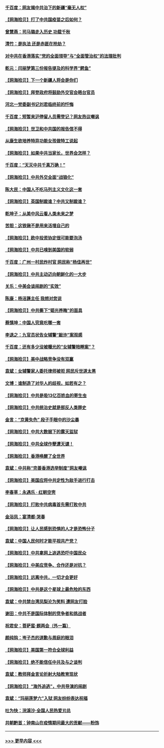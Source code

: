 #### [千百度：网友揭中共治下的新疆“毫无人权”](../pages/nsc993/n12858385.md?t=04060152) 
#### [【网海拾贝】打了中共国疫苗之后如何？](../pages/nsc993/n12857866.md?t=04060152) 
#### [曾慧燕：司马璐走入历史 功载千秋](../pages/nsc993/n12856996.md?t=04060152) 
#### [清竹：是执法 还是赤匪在抢劫？](../pages/nsc993/n12856952.md?t=04060152) 
#### [对中共在香港落实“党的全面领导”与“全面管治权”的法理批判](../pages/nsc993/n12856929.md?t=04060152) 
#### [乾元：闫丽梦第三份报告提及的科学界“鳄鱼”](../pages/nsc993/n12855985.md?t=04060152) 
#### [【网海拾贝】下一个新疆人将会是你们](../pages/nsc993/n12855864.md?t=04060152) 
#### [【网海拾贝】拜登政府将鼓励外交官会晤台官员](../pages/nsc993/n12853615.md?t=04060152) 
#### [河北一党委副书记刘君临终前的忏悔](../pages/nsc993/n12849420.md?t=04060152) 
#### [千百度：短暂来沪停留人员需登记？网友热议嘲讽](../pages/nsc993/n12853497.md?t=04060152) 
#### [【网海拾贝】世卫和中共国的报告信不得](../pages/nsc993/n12850902.md?t=04060152) 
#### [从康生欲培养特异功能女孩做特工说起](../pages/nsc993/n12849289.md?t=04060152) 
#### [【网海拾贝】如果中共当家长，世界会怎样？](../pages/nsc993/n12848436.md?t=04060152) 
#### [千百度：“天灭中共千真万确！”](../pages/nsc993/n12845659.md?t=04060152) 
#### [【网海拾贝】中共外交全面“战狼化”](../pages/nsc993/n12845607.md?t=04060152) 
#### [陈大民：中国人不吃马列主义文化这一套](../pages/nsc993/n12842496.md?t=04060152) 
#### [【网海拾贝】英国制裁谁？中共又制裁谁？](../pages/nsc993/n12840909.md?t=04060152) 
#### [乾坤子：从美中风云看人类未来之梦](../pages/nsc993/n12840590.md?t=04060152) 
#### [苦胆：这铁锹不是用来活埋自己的](../pages/nsc993/n12839512.md?t=04060152) 
#### [【网海拾贝】欧中投资协定很可能要泡汤](../pages/nsc993/n12835122.md?t=04060152) 
#### [【网海拾贝】中共已嗅到美国的软弱](../pages/nsc993/n12832411.md?t=04060152) 
#### [千百度：广州一村民炸村官 网民称“杨佳再世”](../pages/nsc993/n12832380.md?t=04060152) 
#### [【网海拾贝】中共主动迈向朝鲜化的一大步](../pages/nsc993/n12829887.md?t=04060152) 
#### [关乐：中美会谈闹剧的“实效”](../pages/nsc993/n12826698.md?t=04060152) 
#### [陈康：杨洁篪主任  我想对您说](../pages/nsc993/n12826609.md?t=04060152) 
#### [【网海拾贝】中共撕下“韬光养晦”的面具](../pages/nsc993/n12826459.md?t=04060152) 
#### [蔡慎坤：中国人究竟吃哪一套](../pages/nsc993/n12826010.md?t=04060152) 
#### [李退之：九官员状告女辅警“敲诈”案观感](../pages/nsc993/n12823984.md?t=04060152) 
#### [千百度：还有多少没被曝光的“女辅警陪睡案”？](../pages/nsc993/n12822136.md?t=04060152) 
#### [【网海拾贝】美中战略竞争没有双赢](../pages/nsc993/n12822105.md?t=04060152) 
#### [袁斌：女辅警家人委托律师被拒 网民斥世道太黑](../pages/nsc993/n12822004.md?t=04060152) 
#### [文博：谁制造了对华人的歧视，如若有之？](../pages/nsc993/n12821635.md?t=04060152) 
#### [【网海拾贝】中共是吸13亿百姓血的寄生虫](../pages/nsc993/n12819191.md?t=04060152) 
#### [【网海拾贝】中共统治史就是部反人类罪史](../pages/nsc993/n12816738.md?t=04060152) 
#### [金言：“京黄失色” 段子手眼中的沙尘暴](../pages/nsc993/n12815700.md?t=04060152) 
#### [【网海拾贝】中共大数据下的露天监狱](../pages/nsc993/n12811075.md?t=04060152) 
#### [【网海拾贝】中共全球作孽遭天谴！](../pages/nsc993/n12810258.md?t=04060152) 
#### [【网海拾贝】香港唤醒了全世界](../pages/nsc993/n12809100.md?t=04060152) 
#### [袁斌：中共称“完善香港选举制度”网友嘲讽](../pages/nsc993/n12808994.md?t=04060152) 
#### [【网海拾贝】美国应将中共定性为敌手进行打击](../pages/nsc993/n12806870.md?t=04060152) 
#### [李春草：永遇乐 · 红朝空壳](../pages/nsc993/n12805365.md?t=04060152) 
#### [【网海拾贝】打败中共病毒首先需打败中共](../pages/nsc993/n12803930.md?t=04060152) 
#### [金浴凤：宴清都‧哭春](../pages/nsc993/n12801601.md?t=04060152) 
#### [【网海拾贝】让人民感到恐惧的人才是恐怖分子](../pages/nsc993/n12799347.md?t=04060152) 
#### [袁斌：中国人民何时才能平视共产党？](../pages/nsc993/n12799306.md?t=04060152) 
#### [【网海拾贝】中共拿网上追逃恐吓中国民众](../pages/nsc993/n12796905.md?t=04060152) 
#### [【网海拾贝】中美应竞争、合作还是对抗？](../pages/nsc993/n12794675.md?t=04060152) 
#### [【网海拾贝】远离中共，一切才会更好](../pages/nsc993/n12793572.md?t=04060152) 
#### [【网海拾贝】中共是这个星球上最危险的东西](../pages/nsc993/n12791400.md?t=04060152) 
#### [袁斌：中共禁台湾凤梨沦为笑料 遭网友打脸](../pages/nsc993/n12791335.md?t=04060152) 
#### [谢田：中共不是国际体制的竞争者和挑战者](../pages/nsc993/n12791212.md?t=04060152) 
#### [祝君安：菩萨蛮·题两会（外一篇）](../pages/nsc993/n12786801.md?t=04060152) 
#### [颜纯钩：岑子杰的道歉与周庭的眼泪](../pages/nsc993/n12786775.md?t=04060152) 
#### [【网海拾贝】美国第一符合全球利益](../pages/nsc993/n12786666.md?t=04060152) 
#### [【网海拾贝】绝不能信任中共及与之谈判](../pages/nsc993/n12784266.md?t=04060152) 
#### [袁斌：教师拜金言论折射大陆教育现状](../pages/nsc993/n12783868.md?t=04060152) 
#### [【网海拾贝】“海外追逃”，中共导演的闹剧](../pages/nsc993/n12781638.md?t=04060152) 
#### [袁斌：“玛丽莲梦六”入狱 网友纷纷表达祝福](../pages/nsc993/n12781432.md?t=04060152) 
#### [吐为快：浣溪沙·全国人民热爱刃总](../pages/nsc993/n12781393.md?t=04060152) 
#### [共朝黔首：钟南山在疫情期间最大的贡献——粉饰](../pages/nsc993/n12781374.md?t=04060152) 

----
#### [ >>> 更早内容 <<< ](../indexes/nsc993-earlier.md)
